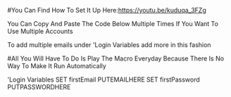 #You Can Find How To Set It Up Here:https://youtu.be/kuduqa_3FZg

You Can Copy And Paste The Code Below Multiple Times If You Want To Use Multiple Accounts

To add multiple emails under 'Login Variables add more in this fashion 


#All You Will Have To Do Is Play The Macro Everyday Because There Is No Way To Make It Run Automatically

'Login Variables
SET firstEmail PUTEMAILHERE
SET firstPassword PUTPASSWORDHERE
